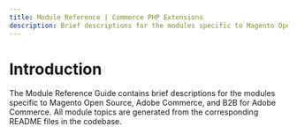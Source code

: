 ```yaml
---
title: Module Reference | Commerce PHP Extensions
description: Brief descriptions for the modules specific to Magento Open Source, Adobe Commerce, and B2B for Adobe Commerce
---
```


# Introduction

The Module Reference Guide contains brief descriptions for the modules specific to Magento Open Source, Adobe Commerce, and B2B for Adobe Commerce. All module topics are generated from the corresponding README files in the codebase.
